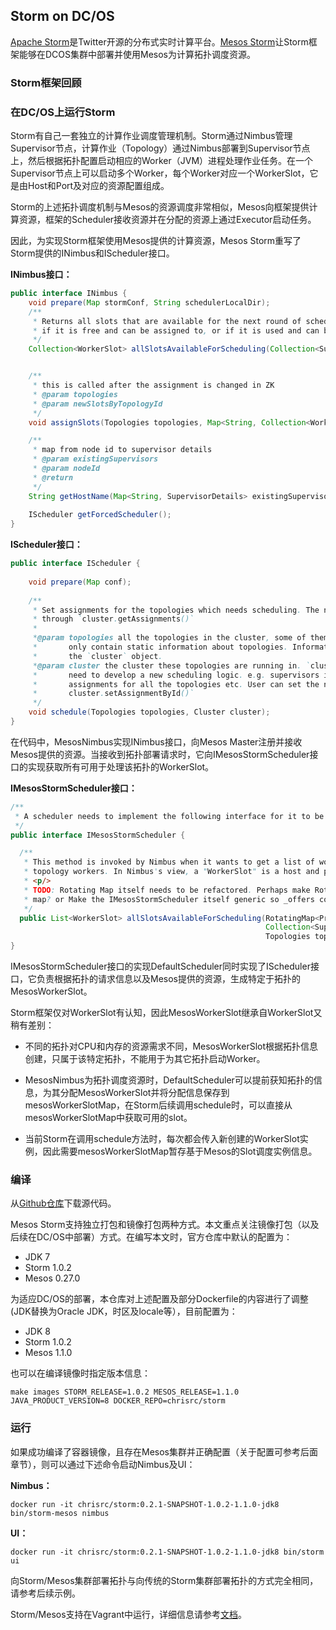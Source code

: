 ## Storm on DC/OS

[Apache Storm](http://storm.apache.org)是Twitter开源的分布式实时计算平台。[Mesos Storm](https://github.com/mesos/storm)让Storm框架能够在DCOS集群中部署并使用Mesos为计算拓扑调度资源。

### Storm框架回顾


### 在DC/OS上运行Storm

Storm有自己一套独立的计算作业调度管理机制。Storm通过Nimbus管理Supervisor节点，计算作业（Topology）通过Nimbus部署到Supervisor节点上，然后根据拓扑配置启动相应的Worker（JVM）进程处理作业任务。在一个Supervisor节点上可以启动多个Worker，每个Worker对应一个WorkerSlot，它是由Host和Port及对应的资源配置组成。

Storm的上述拓扑调度机制与Mesos的资源调度非常相似，Mesos向框架提供计算资源，框架的Scheduler接收资源并在分配的资源上通过Executor启动任务。

因此，为实现Storm框架使用Mesos提供的计算资源，Mesos Storm重写了Storm提供的INimbus和IScheduler接口。

**INimbus接口：**

```java
public interface INimbus {
    void prepare(Map stormConf, String schedulerLocalDir);
    /**
     * Returns all slots that are available for the next round of scheduling. A slot is available for scheduling
     * if it is free and can be assigned to, or if it is used and can be reassigned.
     */
    Collection<WorkerSlot> allSlotsAvailableForScheduling(Collection<SupervisorDetails> existingSupervisors, Topologies topologies, Set<String> topologiesMissingAssignments);


    /**
     * this is called after the assignment is changed in ZK
     * @param topologies
     * @param newSlotsByTopologyId
     */
    void assignSlots(Topologies topologies, Map<String, Collection<WorkerSlot>> newSlotsByTopologyId);

    /**
     * map from node id to supervisor details
     * @param existingSupervisors
     * @param nodeId
     * @return
     */
    String getHostName(Map<String, SupervisorDetails> existingSupervisors, String nodeId);
    
    IScheduler getForcedScheduler(); 
}
```

**IScheduler接口：**

```java
public interface IScheduler {
    
    void prepare(Map conf);
    
    /**
     * Set assignments for the topologies which needs scheduling. The new assignments is available 
     * through `cluster.getAssignments()`
     *
     *@param topologies all the topologies in the cluster, some of them need schedule. Topologies object here 
     *       only contain static information about topologies. Information like assignments, slots are all in
     *       the `cluster` object.
     *@param cluster the cluster these topologies are running in. `cluster` contains everything user
     *       need to develop a new scheduling logic. e.g. supervisors information, available slots, current 
     *       assignments for all the topologies etc. User can set the new assignment for topologies using
     *       cluster.setAssignmentById()`
     */
    void schedule(Topologies topologies, Cluster cluster);
}
```

在代码中，MesosNimbus实现INimbus接口，向Mesos Master注册并接收Mesos提供的资源。当接收到拓扑部署请求时，它向IMesosStormScheduler接口的实现获取所有可用于处理该拓扑的WorkerSlot。

**IMesosStormScheduler接口：**

```java
/**
 * A scheduler needs to implement the following interface for it to be MesosNimbus compatible.
 */
public interface IMesosStormScheduler {

  /**
   * This method is invoked by Nimbus when it wants to get a list of worker slots that are available for assigning the
   * topology workers. In Nimbus's view, a "WorkerSlot" is a host and port that it can use to assign a worker.
   * <p/>
   * TODO: Rotating Map itself needs to be refactored. Perhaps make RotatingMap inherit Map so users can pass in a
   * map? or Make the IMesosStormScheduler itself generic so _offers could be of any type?
   */
  public List<WorkerSlot> allSlotsAvailableForScheduling(RotatingMap<Protos.OfferID, Protos.Offer> offers,
                                                         Collection<SupervisorDetails> existingSupervisors,
                                                         Topologies topologies, Set<String> topologiesMissingAssignments);
}

```

IMesosStormScheduler接口的实现DefaultScheduler同时实现了IScheduler接口，它负责根据拓扑的请求信息以及Mesos提供的资源，生成特定于拓扑的MesosWorkerSlot。

Storm框架仅对WorkerSlot有认知，因此MesosWorkerSlot继承自WorkerSlot又稍有差别：

* 不同的拓扑对CPU和内存的资源需求不同，MesosWorkerSlot根据拓扑信息创建，只属于该特定拓扑，不能用于为其它拓扑启动Worker。

* MesosNimbus为拓扑调度资源时，DefaultScheduler可以提前获知拓扑的信息，为其分配MesosWorkerSlot并将分配信息保存到mesosWorkerSlotMap，在Storm后续调用schedule时，可以直接从mesosWorkerSlotMap中获取可用的slot。

* 当前Storm在调用schedule方法时，每次都会传入新创建的WorkerSlot实例，因此需要mesosWorkerSlotMap暂存基于Mesos的Slot调度实例信息。

### 编译

从[Github仓库](http://github.com/christtrc/storm)下载源代码。

Mesos Storm支持独立打包和镜像打包两种方式。本文重点关注镜像打包（以及后续在DC/OS中部署）方式。在编写本文时，官方仓库中默认的配置为：

* JDK 7
* Storm 1.0.2
* Mesos 0.27.0

为适应DC/OS的部署，本仓库对上述配置及部分Dockerfile的内容进行了调整(JDK替换为Oracle JDK，时区及locale等），目前配置为：

* JDK 8
* Storm 1.0.2
* Mesos 1.1.0

也可以在编译镜像时指定版本信息：

```
make images STORM_RELEASE=1.0.2 MESOS_RELEASE=1.1.0 JAVA_PRODUCT_VERSION=8 DOCKER_REPO=chrisrc/storm
```

### 运行

如果成功编译了容器镜像，且存在Mesos集群并正确配置（关于配置可参考后面章节），则可以通过下述命令启动Nimbus及UI：

**Nimbus：**

```
docker run -it chrisrc/storm:0.2.1-SNAPSHOT-1.0.2-1.1.0-jdk8 bin/storm-mesos nimbus
```

**UI：**

```
docker run -it chrisrc/storm:0.2.1-SNAPSHOT-1.0.2-1.1.0-jdk8 bin/storm ui
```

向Storm/Mesos集群部署拓扑与向传统的Storm集群部署拓扑的方式完全相同，请参考后续示例。

Storm/Mesos支持在Vagrant中运行，详细信息请参考[文档](https://github.com/christtrc/storm/blob/master/docs/vagrant.md)。